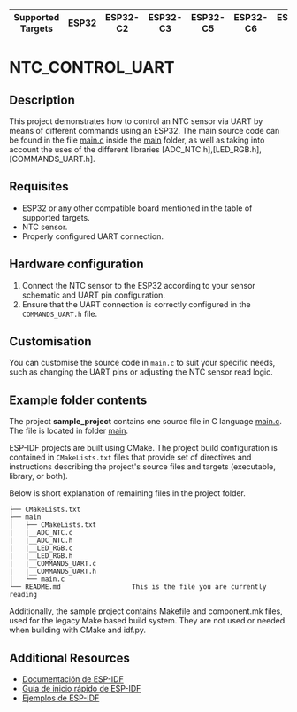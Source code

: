 | Supported Targets | ESP32 | ESP32-C2 | ESP32-C3 | ESP32-C5 | ESP32-C6 | ESP32-H2 | ESP32-P4 | ESP32-S2 | ESP32-S3 |
| ----------------- | ----- | -------- | -------- | -------- | -------- | -------- | -------- | -------- | -------- |

# NTC_CONTROL_UART

## Description
This project demonstrates how to control an NTC sensor via UART by means of different commands using an ESP32. The main source code can be found in the file [main.c](main/main.c) inside the [main](main) folder, as well as taking into account the uses of the different libraries [ADC_NTC.h],[LED_RGB.h],[COMMANDS_UART.h].

## Requisites
- ESP32 or any other compatible board mentioned in the table of supported targets.
- NTC sensor.
- Properly configured UART connection.

## Hardware configuration
1. Connect the NTC sensor to the ESP32 according to your sensor schematic and UART pin configuration.
2. Ensure that the UART connection is correctly configured in the `COMMANDS_UART.h` file.

## Customisation

You can customise the source code in `main.c` to suit your specific needs, such as changing the UART pins or adjusting the NTC sensor read logic.

## Example folder contents

The project **sample_project** contains one source file in C language [main.c](main/main.c). The file is located in folder [main](main).

ESP-IDF projects are built using CMake. The project build configuration is contained in `CMakeLists.txt`
files that provide set of directives and instructions describing the project's source files and targets
(executable, library, or both). 

Below is short explanation of remaining files in the project folder.

```
├── CMakeLists.txt
├── main
│   ├── CMakeLists.txt
|   |__ADC_NTC.c
|   |__ADC_NTC.h
|   |__LED_RGB.c
|   |__LED_RGB.h
|   |__COMMANDS_UART.c
|   |__COMMANDS_UART.h
│   └── main.c
└── README.md                  This is the file you are currently reading
```
Additionally, the sample project contains Makefile and component.mk files, used for the legacy Make based build system. 
They are not used or needed when building with CMake and idf.py.

## Additional Resources

- [Documentación de ESP-IDF](https://docs.espressif.com/projects/esp-idf/en/latest/esp-idf/index.html)
- [Guía de inicio rápido de ESP-IDF](https://docs.espressif.com/projects/esp-idf/en/latest/esp-idf/get-started/index.html)
- [Ejemplos de ESP-IDF](https://github.com/espressif/esp-idf/tree/master/examples)

